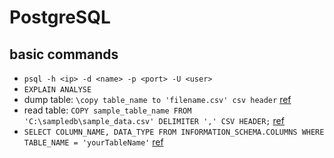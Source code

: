 # PostgreSQL

## basic commands
 - `psql -h <ip> -d <name> -p <port> -U <user>`
 - `EXPLAIN ANALYSE`
 - dump table: `\copy table_name to 'filename.csv' csv header` 
 [ref](https://serverfault.com/questions/393260/how-to-dump-a-part-of-a-table-from-postgresql)
 - read table: `COPY sample_table_name FROM 'C:\sampledb\sample_data.csv' DELIMITER ',' CSV HEADER;`
 [ref](https://www.postgresqltutorial.com/import-csv-file-into-posgresql-table/)
 - `SELECT COLUMN_NAME, DATA_TYPE FROM INFORMATION_SCHEMA.COLUMNS WHERE TABLE_NAME = 'yourTableName'`
 [ref](https://stackoverflow.com/questions/13405572/sql-statement-to-get-column-type)
